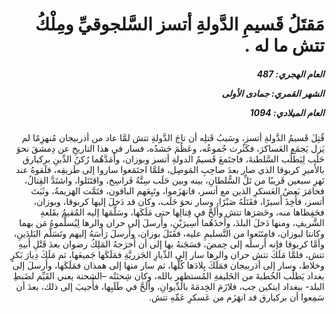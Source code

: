 <h1 dir="rtl">مَقتَلُ قَسيمِ الدَّولةِ أتسز السَّلجوقيِّ ومِلْكُ تتش ما له .</h1>

<h5 dir="rtl">العام الهجري:  487

الشهر القمري: جمادى الأولى

العام الميلادي: 1094</h5>

<p dir="rtl">قُتِلَ قَسيمُ الدَّولةِ أتسز، وسَببُ قَتلِه أن تاجَ الدَّولةِ تتش لمَّا عاد من أذربيجان مُنهزِمًا لم يَزل يَجمَع العَساكرَ، فكَثُرت جُموعُه، وعَظُمَ حَشدُه، فسار في هذا التاريخِ عن دِمشقَ نحوَ حَلَب لِيَطلُب السَّلطنةَ، فاجتَمعَ قَسيمُ الدولةِ أتسز وبوزان، وأَمَدَّهُما رُكنُ الدِّينِ بركيارق بالأَميرِ كربوقا الذي صار بعدَ صاحِبِ المَوصِل، فلمَّا اجتَمَعوا ساروا إلى طَريقِه، فلَقوهُ عند نَهرِ سبعين قَريبًا من تَلِّ السُّلطانِ، بينه وبين حَلَب سِتَّةُ فَراسِخ، واقتَتَلوا، واشتَدَّ القِتالُ، فخامَرَ بَعضُ العَسكرِ الذين مع أتسز، فانهَزَموا، وتَبِعَهم الباقون، فتَمَّت الهَزيمةُ، وثَبَتَ أتسز، فأُخِذَ أَسيرًا، فقَتَلَهُ صَبْرًا، وسار نحوَ حَلَب، وكان قد دَخلَ إليها كربوقا، وبوزان، فحَفِظاها منه، وحَصَرَها تتش وأَلَحَّ في قِتالِها حتى مَلَكَها، وسَلَّمَها إليه المُقيمُ بقَلعةِ الشَّريفِ، ومنها دَخلَ البلدَ، وأَخذَهُما أَسِيرَيْنِ، وأَرسلَ إلى حران والرها لِيُسلِّموهُ مَن بهما وكانتا لبوزان، فامتَنَعوا من التَّسليمِ عليه، فقَتَلَ بوزان، وأَرسلَ رَأسَهُ إليهم وتَسَلَّم البَلدَينِ، وأمَّا كربوقا فإنه أَرسلَه إلى حِمصَ، فسَجَنهُ بها إلى أن أَخرَجهُ المَلِكُ رضوان بعدَ قَتْلِ أَبيهِ تتش، فلمَّا مَلَكَ تتش حران والرها سار إلى الدِّيارِ الجَزريَّةِ فمَلَكَها جَميعَها، ثم مَلَكَ دِيارَ بَكرٍ وخلاط، وسار إلى أذربيجان فمَلَكَ بِلادَها كُلَّها، ثم سار منها إلى همذان فمَلَكَها، وأَرسلَ إلى بغداد يَطلُب الخُطبةَ من الخَليفةِ المُستظهِر بالله، وكان شِحنَتُه –الشحنة يعني القَيِّم لضَبطِ البلد- ببغداد ايتكين جب، فلازَمَ الخِدمَةَ بالدِّيوانِ، وأَلَحَّ في طَلَبِها، فأُجيبَ إلى ذلك، بعدَ أن سَمِعوا أن بركيارق قد انهَزَم من عَسكرِ عَمِّهِ تتش.</p></br>

